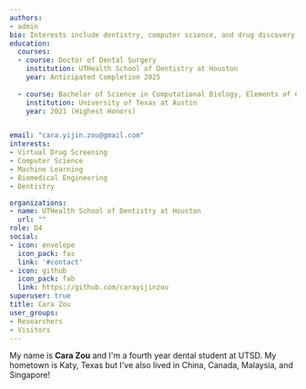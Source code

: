 ```yaml
---
authors:
- admin
bio: Interests include dentistry, computer science, and drug discovery.
education:
  courses:
  - course: Doctor of Dental Surgery 
    institution: UTHealth School of Dentistry at Houston 
    year: Anticipated Completion 2025
    
  - course: Bachelor of Science in Computational Biology, Elements of Computing Certificate
    institution: University of Texas at Austin
    year: 2021 (Highest Honors)


email: "cara.yijin.zou@gmail.com"
interests:
- Virtual Drug Screening
- Computer Science
- Machine Learning 
- Biomedical Engineering
- Dentistry

organizations:
- name: UTHealth School of Dentistry at Houston
  url: ""
role: D4
social:
- icon: envelope
  icon_pack: fas
  link: '#contact'
- icon: github
  icon_pack: fab
  link: https://github.com/carayijinzou
superuser: true
title: Cara Zou
user_groups:
- Researchers
- Visitors
---
```


My name is **Cara Zou** and I'm a fourth year dental student at UTSD. My hometown is Katy, Texas but I've also lived in China, Canada, Malaysia, and Singapore!

